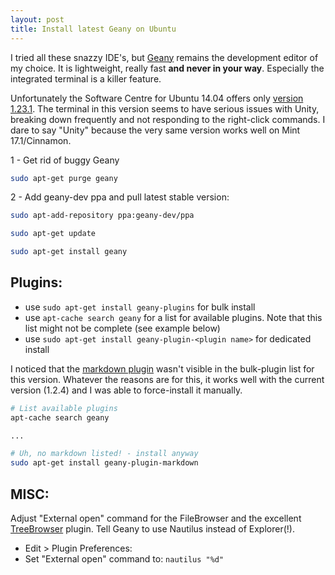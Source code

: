 ```yaml
---
layout: post
title: Install latest Geany on Ubuntu
---
```


I tried all these snazzy IDE's, but [Geany](www.geany.org) remains the development editor of my choice.
It is lightweight, really fast **and never in your way**. Especially the integrated terminal is a killer feature.

Unfortunately the Software Centre for Ubuntu 14.04 offers only [version 1.23.1](https://apps.ubuntu.com/cat/applications/geany/). The terminal in this version seems to have serious issues with Unity, breaking down frequently and not responding to the right-click commands. I dare to say "Unity" because the very same version works well on Mint 17.1/Cinnamon.

1 - Get rid of buggy Geany

```bash
sudo apt-get purge geany
```

2 - Add geany-dev ppa and pull latest stable version:

```bash
sudo apt-add-repository ppa:geany-dev/ppa

sudo apt-get update

sudo apt-get install geany
```

Plugins:
--------

* use `sudo apt-get install geany-plugins` for bulk install
* use `apt-cache search geany` for a list for available plugins. Note that this list might not be complete (see example below)
* use `sudo apt-get install geany-plugin-<plugin name>` for dedicated install

I noticed that the [markdown plugin](http://plugins.geany.org/markdown.html) wasn't visible in the bulk-plugin list for this version.
Whatever the reasons are for this, it works well with the current version (1.2.4) and I was able to force-install it manually.

```bash
# List available plugins
apt-cache search geany

...

# Uh, no markdown listed! - install anyway
sudo apt-get install geany-plugin-markdown
```

MISC:
-----------
Adjust "External open" command for the FileBrowser and the excellent [TreeBrowser](http://plugins.geany.org/treebrowser.html) plugin. Tell Geany to use Nautilus instead of Explorer(!).

* Edit > Plugin Preferences:
* Set "External open" command to: `nautilus "%d"`
